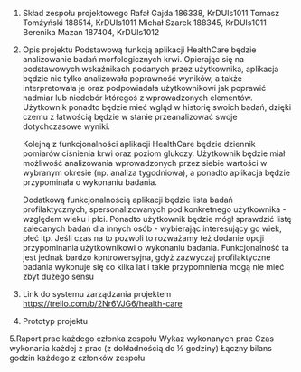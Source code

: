


1. Skład zespołu projektowego
    Rafał Gajda 186338, KrDUIs1011
    Tomasz Tomżyński 188514, KrDUIs1011
    Michał Szarek 188345, KrDUIs1011
    Berenika Mazan 187404, KrDUIs1012


2. Opis projektu
    Podstawową funkcją aplikacji HealthCare będzie analizowanie badań morfologicznych krwi. Opierając się na podstawowych wskaźnikach podanych przez użytkownika, aplikacja będzie nie tylko analizowała poprawność wyników, a także interpretowała je oraz podpowiadała użytkownikowi jak poprawić nadmiar lub niedobór któregoś z wprowadzonych elementów. Użytkownik ponadto będzie mieć wgląd w historię swoich badań, dzięki czemu z łatwością będzie w stanie przeanalizować swoje dotychczasowe wyniki.

    Kolejną z funkcjonalności aplikacji HealthCare będzie dziennik pomiarów ciśnienia krwi oraz poziom glukozy. Użytkownik będzie miał możliwość analizowania wprowadzonych przez siebie wartości w wybranym okresie (np. analiza tygodniowa), a ponadto aplikacja będzie przypominała o wykonaniu badania. 

    Dodatkową funkcjonalnością aplikacji będzie lista badań profilaktycznych, spersonalizowanych pod konkretnego użytkownika - względem wieku i płci. Ponadto użytkownik będzie mógł sprawdzić listę zalecanych badań dla innych osób - wybierając interesujący go wiek, płeć itp. Jeśli czas na to pozwoli to rozważamy też dodanie opcji przypominania użytkownikowi o wykonaniu badania. Funkcjonalność ta jest jednak bardzo kontrowersyjna, gdyż zazwyczaj profilaktyczne badania wykonuje się co kilka lat i takie przypomnienia mogą nie mieć zbyt dużego sensu
    
3. Link do systemu zarządzania projektem
    https://trello.com/b/2Nr6VJG6/health-care

4. Prototyp projektu

5.Raport prac każdego członka zespołu
 	Wykaz wykonanych prac
    Czas wykonania każdej z prac (z dokładnością do ½ godziny)
    Łączny bilans godzin każdego z członków zespołu
